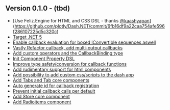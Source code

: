 ## Version 0.1.0 - (tbd)
 * [Use Feliz.Engine for HTML and CSS DSL - thanks [@kaashyapan](https://github.com/kaashyapan)](https://github.com/plotly/Dash.NET/commit/6fb16df9a22caa754afe596f286107225d5c320c)
 * [Target .NET 5](https://github.com/plotly/Dash.NET/commit/03e5f2a6cdbcd29bd8d6cccda83399bbc3b3a756)
 * [Enable callback evaluation for boxed IConvertible sequences aswell](https://github.com/plotly/Dash.NET/commit/49fcae9b281d0124013ab9b6b8b50eeb96875a88)
 * [Vastly Refactor callback, add multi-output callbacks ](https://github.com/plotly/Dash.NET/commit/66ba10d93aebeed550c3bbbfa5f4e640057e5cee)
 * [Add custom operators and the CallbackBinding type](https://github.com/plotly/Dash.NET/commit/a75eac6ee30e475f0653e8aa2f05fc30c9ac39dd)
 * [Init Component Property DSL](https://github.com/plotly/Dash.NET/commit/4ee018ff94676751f972392b0daf31e1254d5dc1)
 * [Improve type safety/conversion for callback functions](https://github.com/plotly/Dash.NET/commit/78439fb9f974b20514c2d8f696cb4126f9a67807)
 * [Add rudimentary support for html components](https://github.com/plotly/Dash.NET/commit/42f846417cc811d379a0635493dc8c176a356297)
 * [Add possibility to add custom css/scripts to the dash app](https://github.com/plotly/Dash.NET/commit/0a812476afa0f31b9c698cd4ee1a1e3ff40a7a62)
 * [Add Tabs and Tab core components]()
 * [Auto generate id for callback registration](https://github.com/plotly/Dash.NET/commit/0b9cd854b6c42463523199048130a729558ccbc5)
 * [Prevent initial callback calls per default](https://github.com/plotly/Dash.NET/commit/a9e6c632dfa8736afb055a3340b6513490ea6d23)
 * [Add Store core component](https://github.com/plotly/Dash.NET/commit/0b9cd854b6c42463523199048130a729558ccbc5)
 * [Add Radioitems component](https://github.com/plotly/Dash.NET/commit/9010769db4fc65f496ece6ed47c0113a6d6f5b28)